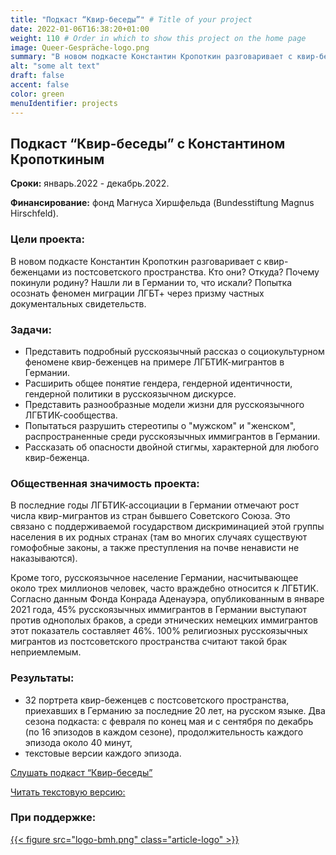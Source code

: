 ```yaml
---
title: "Подкаст “Квир-беседы”" # Title of your project
date: 2022-01-06T16:38:20+01:00
weight: 110 # Order in which to show this project on the home page
image: Queer-Gespräche-logo.png
summary: "В новом подкасте Константин Кропоткин разговаривает с квир-беженцами из постсоветского пространства."
alt: "some alt text"
draft: false
accent: false
color: green
menuIdentifier: projects
---
```


## Подкаст “Квир-беседы” с Константином Кропоткиным 

**Сроки:** январь.2022 - декабрь.2022.

**Финансирование:** фонд Магнуса Хиршфельда (Bundesstiftung Magnus Hirschfeld).

### Цели проекта: 
В новом подкасте Константин Кропоткин разговаривает с квир-беженцами из постсоветского пространства. Кто они? Откуда? Почему покинули родину? Нашли ли в Германии то, что искали? Попытка осознать феномен миграции ЛГБТ+ через призму частных документальных свидетельств. 
 
### Задачи: 
- Представить подробный русскоязычный рассказ о социокультурном феномене квир-беженцев на примере ЛГБТИК-мигрантов в Германии. 
- Расширить общее понятие гендера, гендерной идентичности, гендерной политики в русскоязычном дискурсе. 
- Представить разнообразные модели жизни для русскоязычного ЛГБТИК-сообщества. 
- Попытаться разрушить  стереотипы о "мужском" и "женском", распространенные среди русскоязычных иммигрантов в Германии. 
- Рассказать об опасности двойной стигмы, характерной для любого квир-беженца.

### Общественная значимость проекта: 
В последние годы ЛГБТИК-ассоциации в Германии отмечают рост числа квир-мигрантов из стран бывшего Советского Союза. Это связано с поддерживаемой государством дискриминацией этой группы населения в их родных странах (там во многих случаях существуют гомофобные законы, а также преступления на почве ненависти не наказываются).
 
Кроме того, русскоязычное население Германии, насчитывающее около трех миллионов человек, часто враждебно относится к ЛГБТИК. Согласно данным Фонда Конрада Аденауэра, опубликованным в январе 2021 года, 45% русскоязычных иммигрантов в Германии выступают против однополых браков, а среди этнических немецких иммигрантов этот показатель составляет 46%. 100% религиозных русскоязычных мигрантов из постсоветского пространства считают такой брак неприемлемым. 

### Результаты: 
- 32 портрета квир-беженцев с постсоветского пространства, приехавших в Германию за последние 20 лет, на русском языке. Два сезона подкаста: с февраля по конец мая и с сентября по декабрь (по 16 эпизодов в каждом сезоне), продолжительность каждого эпизода около 40 минут,
- текстовые версии каждого эпизода.

[Слушать подкаст “Квир-беседы”](https://queerbesedy.mave.digital/ep-1)

[Читать текстовую версию:](https://www.patreon.com/sodomiumora/posts?filters%5Btag%5D=%23%D0%BA%D0%B2%D0%B8%D1%80%D0%BF%D0%BE%D0%B1%D0%B5%D0%B3%D0%B8%20%23%D0%BA%D0%B2%D0%B8%D1%80%D0%B1%D0%B5%D1%81%D0%B5%D0%B4%D1%8B) 

### При поддержке:
[{{< figure src="logo-bmh.png" class="article-logo" >}}](https://mh-stiftung.de/)